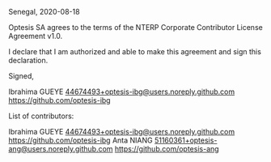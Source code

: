 Senegal, 2020-08-18

Optesis SA agrees to the terms of the NTERP Corporate Contributor License
Agreement v1.0.

I declare that I am authorized and able to make this agreement and sign this
declaration.

Signed,

Ibrahima GUEYE 44674493+optesis-ibg@users.noreply.github.com https://github.com/optesis-ibg

List of contributors:

Ibrahima GUEYE 44674493+optesis-ibg@users.noreply.github.com https://github.com/optesis-ibg
Anta NIANG 51160361+optesis-ang@users.noreply.github.com https://github.com/optesis-ang
